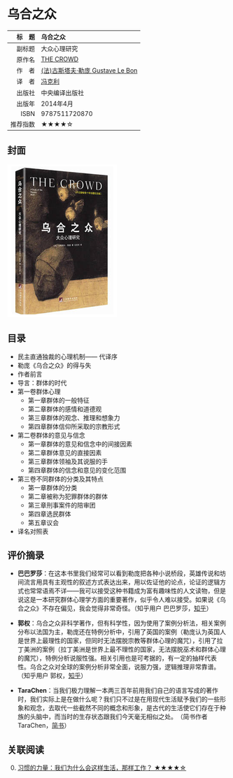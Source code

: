 # 乌合之众 #

|标　题|乌合之众|
|----:|:-------|
|副标题|大众心理研究|
|原作名|[THE CROWD](https://en.wikipedia.org/wiki/The_Crowd:_A_Study_of_the_Popular_Mind)|
|作　者|[(法)古斯塔夫·勒庞 Gustave Le Bon](https://en.wikipedia.org/wiki/Gustave_Le_Bon)|
|译　者|[冯克利](http://baike.baidu.com/link?url=ZmdmvmJqCouZ4o4nh4ARtNsAr_68wWzQ_VnlKtbWcOfqLNCoHchKoAGY0EyEaESAEwTNogeu5Qn1Hh_4p_4GVK)|
|出版社|中央编译出版社|
|出版年|2014年4月|
|ISBN|9787511720870|
|推荐指数|★★★★☆|

## 封面 ##
![乌合之众：大众心理研究](../assets/covers/a-study-of-the-popular-mind---cctpress-2014.png "乌合之众：大众心理研究")

## 目录 ##

+ 民主直通独裁的心理机制—— 代译序
+ 勒庞《乌合之众》的得与失
+ 作者前言
+ 导言：群体的时代
+ 第一卷群体心理
    - 第一章群体的一般特征
    - 第二章群体的感情和道德观
    - 第三章群体的观念、推理和想象力
    - 第四章群体信仰所采取的宗教形式
+ 第二卷群体的意见与信念
    - 第一章群体的意见和信念中的间接因素
    - 第二章群体意见的直接因素
    - 第三章群体领袖及其说服的手
    - 第四章群体的信念和意见的变化范围
+ 第三卷不同群体的分类及其特点
    - 第一章群体的分类
    - 第二章被称为犯罪群体的群体
    - 第三章刑事案件的陪审团
    - 第四章选民群体
    - 第五章议会
+ 译名对照表

## 评价摘录 ##

+ **巴巴罗莎**：在这本书里我们经常可以看到勒庞把各种小说桥段，英雄传说和坊间流言用具有主观性的叙述方式表达出来，用以佐证他的论点，论证的逻辑方式也常常语焉不详——我可以接受这种书籍成为富有趣味性的人文读物，但是说这是一本研究群体心理学方面的重要著作，似乎令人难以接受。如果说《乌合之众》不存在偏见，我会觉得非常奇怪。（知乎用户 巴巴罗莎，[知乎](https://www.zhihu.com/question/19629464/answer/13663032)）

+ **郭权**：乌合之众非科学著作，但有科学性，因为使用了案例分析法，相关案例分布以法国为主，勒庞还在特例分析中，引用了英国的案例（勒庞认为英国人是世界上最理性的国家，但同时无法摆脱宗教等群体心理的魔咒），引用了拉丁美洲的案例（拉丁美洲是世界上最不理性的国家，无法摆脱巫术和群体心理的魔咒），特例分析说服性强。相关引用也是可考据的，有一定的抽样代表性。乌合之众对全球的案例分析非常全面，说服力强，逻辑推理非常靠谱。（知乎用户 郭权，[知乎](https://www.zhihu.com/question/19629464/answer/13694802)）

+ **TaraChen**：当我们极力理解一本两三百年前用我们自己的语言写成的著作时，我们实际上是在做什么呢？我们只不过是在用现代生活赋予我们的一些形象和观念，去取代一些截然不同的概念和形象，是古代的生活使它们存在于种族的头脑中，而当时的生存状态跟我们今天毫无相似之处。﻿（简书作者 TaraChen，[简书](http://www.jianshu.com/p/df26ceee57e7)）

## 关联阅读 ##
0. [习惯的力量：我们为什么会这样生活，那样工作？ ★★★★☆][the-power-of-habit---citicpress-2013]

[the-power-of-habit---citicpress-2013]: ../personnel-management/the-power-of-habit---citicpress-2013.md "习惯的力量：我们为什么会这样生活，那样工作？"